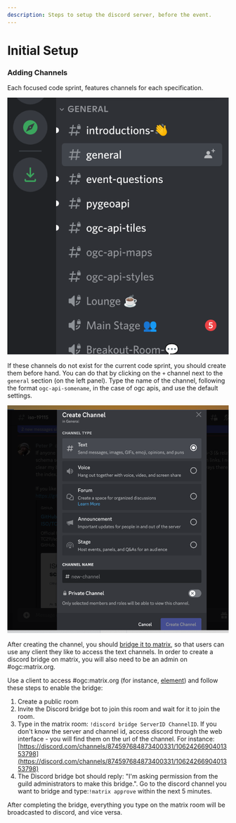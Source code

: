 ```yaml
---
description: Steps to setup the discord server, before the event.
---
```


# Initial Setup

### Adding Channels

Each focused code sprint, features channels for each specification.

![](../.gitbook/assets/web-mapping-cs-new-channels.png)

If these channels do not exist for the current code sprint, you should create them before hand. You can do that by clicking on the `+` channel next to the `general` section (on the left panel). Type the name of the channel, following the format `ogc-api-somename`, in the case of ogc apis, and use the default settings.

![](../.gitbook/assets/discord-add-channel.png)

After creating the channel, you should [bridge it to matrix](https://matrix.org/bridges/), so that users can use any client they like to access the text channels. In order to create a discord bridge on matrix, you will also need to be an admin on #ogc:matrix.org.&#x20;

Use a client to access #ogc:matrix.org (for instance, [element](https://app.element.io/#/room/#ogc:matrix.org)) and follow these steps to enable the bridge:

1. Create a public room
2. Invite the Discord bridge bot to join this room and wait for it to join the room.
3. Type in the matrix room: `!discord bridge ServerID ChannelID`. If you don't know the server and channel id, access discord through the web interface - you will find them on the url of the channel. For instance: [https://discord.com/channels/874597684873400331/1062426690401353798](https://discord.com/channels/874597684873400331/1062426690401353798)
4. The Discord bridge bot should reply: "I'm asking permission from the guild administrators to make this bridge.". Go to the discord channel you want to bridge and type:`!matrix approve` within the next 5 minutes.

After completing the bridge, everything you type on the matrix room will be broadcasted to discord, and vice versa.
